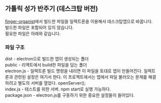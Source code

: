 ## 가톨릭 성가 반주기 (데스크탑 버전)

[finger-organist](https://github.com/socratone/finger-organist.git)에서 빌드한 파일을 일렉트론을 이용해서 데스크탑앱으로 바꿉니다.<br />
빌드한 파일은 포함되어 있지 않습니다.<br />
필요한 파일은 아래와 같습니다.<br />

### 파일 구조

dist - electron으로 빌드한 앱이 생성되는 폴더<br />
public - 리액트에서 build한 파일을 담는 폴더<br />
electron.js - 일렉트론 빌드 명령을 내리면 이 파일을 토대로 앱이 만들어진다. 일렉트론과 관련된 설정은 여기서 한다. 이 프로젝트에서는 앱에서 파일 불러오는 문제를 해결하려고 별도의 서버를 열었다. openServer();<br />
index.js - 테스트를 위한 서버. npm start로 실행 가능하다.<br />
package.json - electron.js를 구동하기 위한 중요한 설정들이 들어있다.<br />
